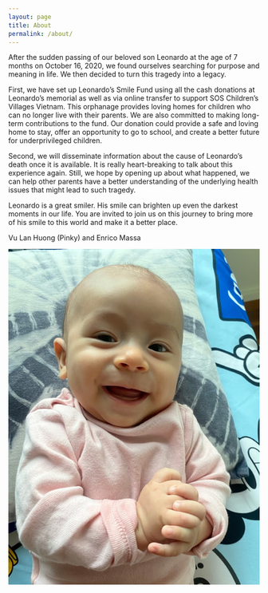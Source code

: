 ```yaml
---
layout: page
title: About
permalink: /about/
---
```


After the sudden passing of our beloved son Leonardo at the age of 7 months on October 16, 2020, we found ourselves searching for purpose and meaning in life. We then decided to turn this tragedy into a legacy.

First, we have set up Leonardo’s Smile Fund using all the cash donations at Leonardo’s memorial as well as via online transfer to support SOS Children’s Villages Vietnam. This orphanage provides loving homes for children who can no longer live with their parents. We are also committed to making long-term contributions to the fund. Our donation could provide a safe and loving home to stay, offer an opportunity to go to school, and create a better future for underprivileged children.

Second, we will disseminate information about the cause of Leonardo’s death once it is available. It is really heart-breaking to talk about this experience again. Still, we hope by opening up about what happened, we can help other parents have a better understanding of the underlying health issues that might lead to such tragedy.

Leonardo is a great smiler. His smile can brighten up even the darkest moments in our life. You are invited to join us on this journey to bring more of his smile to this world and make it a better place.

Vu Lan Huong (Pinky) and Enrico Massa


![Leonardo big boss](/images/bigboss.jpg)




<!-- Leonardo smile is a non-profit charity focused on supporting orphan children. After the experience of the sudden loss of their 7 months old child Leonardo, Vu Lan Huong and Enrico Massa decided to start the charity on October 2020.
The charity also aims to disseminate medical research to parents regarding the health of young children in order to improve the level of understanding and care of parents for their children.

In the year 2020, the charity received the following contributions:

| Contributions   | Amount [SGD] |
|----------|-------:|
| Donations at the funeral| $6400 |
| Donation by Enrico |   $5000 |


The contributions have been utilised in the following way

| Expenses   | Amount [SGD] |
|----------|-------:|
| Domains and website | $70 |
| Monthly contribution to orphanage |   $? | -->
